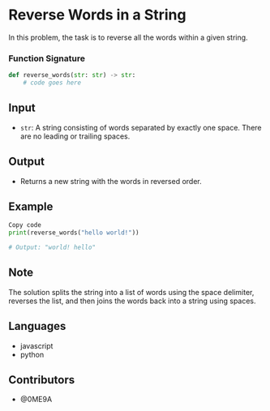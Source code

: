 # Reverse Words in a String

In this problem, the task is to reverse all the words within a given string.

### Function Signature

```python
def reverse_words(str: str) -> str:
    # code goes here
```

## Input

- `str`: A string consisting of words separated by exactly one space. There are no leading or trailing spaces.

## Output

- Returns a new string with the words in reversed order.

## Example

```python
Copy code
print(reverse_words("hello world!"))

# Output: "world! hello"
```

## Note

The solution splits the string into a list of words using the space delimiter, reverses the list, and then joins the words back into a string using spaces.

## Languages

- javascript
- python

## Contributors

- @0ME9A
